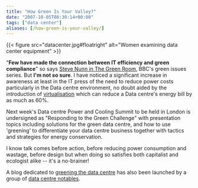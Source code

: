 ```yaml
---
title: "How Green Is Your Valley?"
date: "2007-10-05T08:30:14+00:00"
tags: ["data center"]
aliases: [/how-green-is-your-valley/]
---
```


{{< figure src="datacenter.jpg#floatright" alt="Women examining data center equipment" >}}

"**Few have made the connection between IT efficiency and green compliance**" so says [Steve Nunn in The Green Room](http://news.bbc.co.uk/1/hi/sci/tech/7010539.stm), BBC's green issues series. But **I'm not so sure**. I have noticed a significant increase in awareness at least in the IT press of the need to reduce power costs particularly in the Data centre environment, no doubt aided by the introduction of [virtualisation](http://news.zdnet.co.uk/security/0,1000000189,39170099,00.htm) which can reduce a Data centre's energy bill by as much as 60%.

Next week's Data centre Power and Cooling Summit to be held in London is undersigned as "Responding to the Green Challenge" with presentation topics including solutions for the green data centre, and how to use 'greening' to differentiate your data centre business together with tactics and strategies for energy conservation.

I know talk comes before action, before reducing power consumption and wastage, before design but when doing so satisfies both capitalist and ecologist alike -- it's a no-brainer!

A blog dedicated to [greening the data centre](http://theraisedfloor.typepad.com/) has also been launched by a group of [data centre notables](http://theraisedfloor.typepad.com/about.html).
